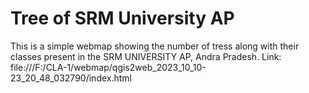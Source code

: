 # Tree of SRM University AP
This is a simple webmap showing the number of tress along with their classes present in the SRM UNIVERSITY AP, Andra Pradesh.
Link: file:///F:/CLA-1/webmap/qgis2web_2023_10_10-23_20_48_032790/index.html

